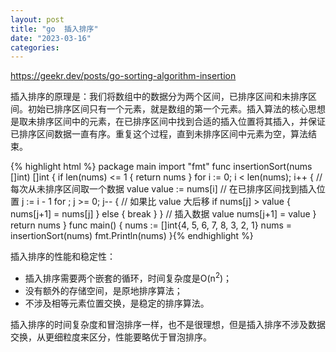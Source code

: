 ```yaml
---
layout: post
title: "go  插入排序"
date: "2023-03-16"
categories: 
---
```

<p><a href="https://geekr.dev/posts/go-sorting-algorithm-insertion">https://geekr.dev/posts/go-sorting-algorithm-insertion</a></p>
<p>插入排序的原理是：我们将数组中的数据分为两个区间，已排序区间和未排序区间。初始已排序区间只有一个元素，就是数组的第一个元素。插入算法的核心思想是取未排序区间中的元素，在已排序区间中找到合适的插入位置将其插入，并保证已排序区间数据一直有序。重复这个过程，直到未排序区间中元素为空，算法结束。</p>
{% highlight html %}
package main
import &quot;fmt&quot;
func insertionSort(nums []int) []int {
if len(nums) &lt;= 1 {
return nums
}
for i := 0; i &lt; len(nums); i++ {
// 每次从未排序区间取一个数据 value
value := nums[i]
// 在已排序区间找到插入位置
j := i - 1
for ; j &gt;= 0; j-- {
// 如果比 value 大后移
if nums[j] &gt; value {
nums[j+1] = nums[j]
} else {
break
}
}
// 插入数据 value
nums[j+1] = value
}
return nums
}
func main() {
nums := []int{4, 5, 6, 7, 8, 3, 2, 1}
nums = insertionSort(nums)
fmt.Println(nums)
}{% endhighlight %}
<p>插入排序的性能和稳定性：</p>
<ul>
<li>插入排序需要两个嵌套的循环，时间复杂度是O(n<sup>2</sup>)；</li>
<li>没有额外的存储空间，是原地排序算法；</li>
<li>不涉及相等元素位置交换，是稳定的排序算法。</li>
</ul>
<p>插入排序的时间复杂度和冒泡排序一样，也不是很理想，但是插入排序不涉及数据交换，从更细粒度来区分，性能要略优于冒泡排序。</p>
